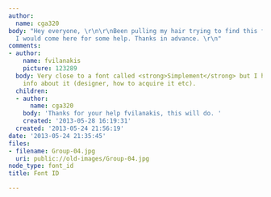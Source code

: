 ```yaml
---
author:
  name: cga320
body: "Hey everyone, \r\n\r\nBeen pulling my hair trying to find this font, thought
  I would come here for some help. Thanks in advance. \r\n"
comments:
- author:
    name: fvilanakis
    picture: 123289
  body: Very close to a font called <strong>Simplement</strong> but I have no more
    info about it (designer, how to acquire it etc).
  children:
  - author:
      name: cga320
    body: 'Thanks for your help fvilanakis, this will do. '
    created: '2013-05-28 16:19:31'
  created: '2013-05-24 21:56:19'
date: '2013-05-24 21:35:45'
files:
- filename: Group-04.jpg
  uri: public://old-images/Group-04.jpg
node_type: font_id
title: Font ID

---
```

